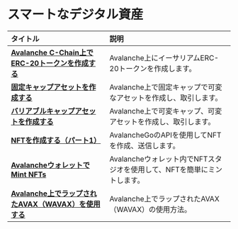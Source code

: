 # スマートなデジタル資産

| タイトル | 説明 |
| :--- | :--- |
| [**Avalanche C-Chain上でERC-20トークンを作成する**](create-erc-20-token-on-avalanche-c-chain.md) | Avalanche上にイーサリアムERC-20トークンを作成します。 |
| [**固定キャップアセットを作成する**](create-a-fix-cap-asset.md) | Avalanche上で固定キャップで可変なアセットを作成し、取引します。 |
| [**バリアブルキャップアセットを作成する**](creating-a-variable-cap-asset.md) | Avalanche上で可変キャップ、可変アセットを作成し、取引します。 |
| [**NFTを作成する（パート1）**](creating-a-nft-part-1.md) | AvalancheGoのAPIを使用してNFTを作成、送信します。 |
| [**AvalancheウォレットでMint NFTs**](wallet-nft-studio.md) | Avalancheウォレット内でNFTスタジオを使用して、NFTを簡単にミントします。 |
| [**Avalanche上でラップされたAVAX（WAVAX）を使用する**](how-to-use-wavax-on-avalanche.md) | Avalanche上でラップされたAVAX（WAVAX）の使用方法。 |


